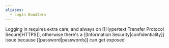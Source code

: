 ```yaml
---
aliases:
  - Login Handlers
---
```

Logging in requires extra care, and always on [[Hypertext Transfer Protocol Secure|HTTPS]], otherwise there's a [[Information Security|confidentiality]] issue because [[password|passwords]] can get exposed
